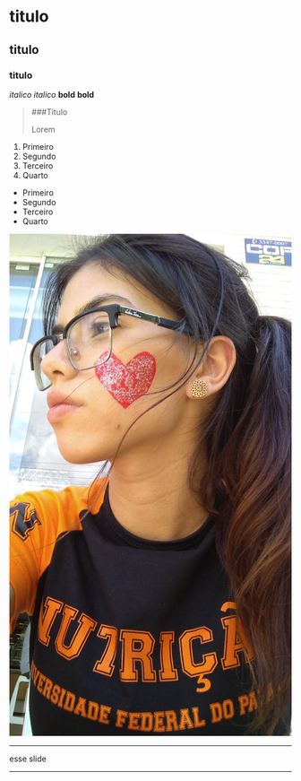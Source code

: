 <!-- Tipo headings -->

# titulo

## titulo

### titulo

<!-- Estilização de letra -->

_italico_
_italico_
**bold**
**bold**

<!-- Block quotes -->

> ###Titulo
>
> Lorem

<!-- Listas ordenadas -->

1. Primeiro
2. Segundo
3. Terceiro
4. Quarto
<!-- Listas não ordenadas -->

- Primeiro
- Segundo
- Terceiro
- Quarto

<!-- Imagens -->

![nome](./nutriluizao.jpeg)

---

esse slide

---
